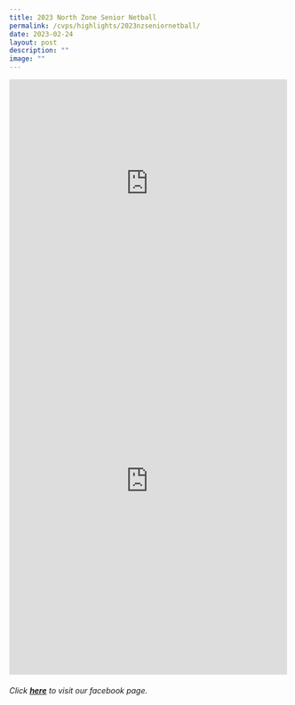 ```yaml
---
title: 2023 North Zone Senior Netball
permalink: /cvps/highlights/2023nzseniornetball/
date: 2023-02-24
layout: post
description: ""
image: ""
---
```

<iframe src="https://www.facebook.com/plugins/post.php?href=https%3A%2F%2Fwww.facebook.com%2Fcompassvalepri%2Fposts%2Fpfbid0JD4v6Fn9pfZfBZTy7Tfr3m9uUz7VPb312zsD7MezoFTqHo8ZKEt8E8PDBxJCBy5Cl&show_text=true&width=500" width="500" height="374" style="border:none;overflow:hidden" scrolling="no" frameborder="0" allowfullscreen="true" allow="autoplay; clipboard-write; encrypted-media; picture-in-picture; web-share"></iframe>
<br>
<iframe src="https://www.facebook.com/plugins/post.php?href=https%3A%2F%2Fwww.facebook.com%2Fcompassvalepri%2Fposts%2Fpfbid0y4Wng1sgEoNtyQbUSPkGdVFeMEhnQUnPTAPPhyGXr9ZBHjGhCjjvXQms9k9pEf7sl&show_text=true&width=500" width="500" height="696" style="border:none;overflow:hidden" scrolling="no" frameborder="0" allowfullscreen="true" allow="autoplay; clipboard-write; encrypted-media; picture-in-picture; web-share"></iframe><br>

###### Click [**here**](https://www.facebook.com/compassvalepri/) to visit our facebook page.